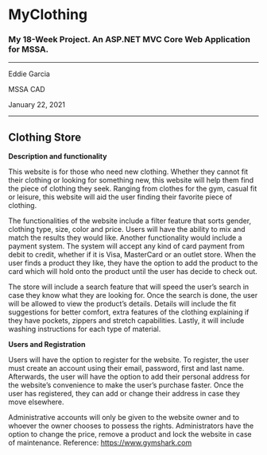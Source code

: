 # MyClothing
### My 18-Week Project. An ASP.NET MVC Core Web Application for MSSA.

---

Eddie Garcia

MSSA CAD

January 22, 2021

---

## Clothing Store

**Description and functionality**

This website is for those who need new clothing.
Whether they cannot fit their clothing or looking for something new, this website will help them find the piece of clothing they seek.
Ranging from clothes for the gym, casual fit or leisure, this website will aid the user finding their favorite piece of clothing.

The functionalities of the website include a filter feature that sorts gender, clothing type, size, color and price.
Users will have the ability to mix and match the results they would like.
Another functionality would include a payment system. The system will accept any kind of card payment from debit to credit, whether if it is Visa, MasterCard or an outlet store.
When the user finds a product they like, they have the option to add the product to the card which will hold onto the product until the user has decide to check out.

The store will include a search feature that will speed the user’s search in case they know what they are looking for.
Once the search is done, the user will be allowed to view the product’s details.
Details will include the fit suggestions for better comfort, extra features of the clothing explaining if they have pockets, zippers and stretch capabilities.
Lastly, it will include washing instructions for each type of material.

**Users and Registration**

Users will have the option to register for the website.
To register, the user must create an account using their email, password, first and last name.
Afterwards, the user will have the option to add their personal address for the website’s convenience to make the user’s purchase faster.
Once the user has registered, they can add or change their address in case they move elsewhere. 

Administrative accounts will only be given to the website owner and to whoever the owner chooses to possess the rights.
Administrators have the option to change the price, remove a product and lock the website in case of maintenance. 
Reference: https://www.gymshark.com


